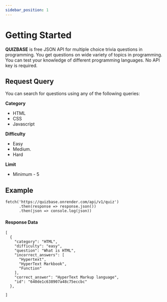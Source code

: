 ```yaml
---
sidebar_position: 1
---
```


# Getting Started

**QUIZBASE** is free JSON API for multiple choice trivia questions in programming. You get questions on wide variety of topics in programming. You can test your knowledge of different programming languages. No API key is required.

## Request Query

You can search for questions using any of the following queries:

**Category**

- HTML
- CSS
- Javascript

**Difficulty**

- Easy
- Medium.
- Hard

**Limit**

- Minimum - 5

## Example

```
fetch('https://quizbase.onrender.com/api/v1/quiz')
      .then(response => response.json())
      .then(json => console.log(json))

```

#### Response Data

```
[
  {
    "category": "HTML",
    "difficulty": "easy",
    "question": "What is HTML",
    "incorrect_answers": [
      "Hypertext",
      "HyperText Markbook",
      "Function"
    ],
    "correct_answer": "HyperText Markup language",
    "id": "640de1c638907a48c75eccbc"
  },

]
```
